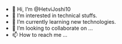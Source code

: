 - 👋 Hi, I’m @HetviJoshi10
- 👀 I’m interested in technical stuffs.
- 🌱 I’m currently learning new technologies.
- 💞️ I’m looking to collaborate on ...
- 📫 How to reach me ...

<!---
HetviJoshi10/HetviJoshi10 is a ✨ special ✨ repository because its `README.md` (this file) appears on your GitHub profile.
You can click the Preview link to take a look at your changes.
--->
